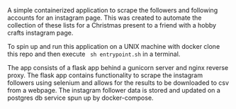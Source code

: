 A simple containerized application to scrape the followers and following accounts for an instagram page. This was created to automate the collection of these lists for a Christmas present to a friend with a hobby crafts instagram page.

To spin up and run this application on a UNIX machine with docker clone this repo and then execute ```
sh entrypoint.sh``` in a terminal.

The app consists of a flask app behind a gunicorn server and nginx reverse proxy. The flask app contains functionality to scrape the instagram followers using selenium and allows for the results to be downloaded to csv from a webpage. The instagram follower data is stored and updated on a postgres db service spun up by docker-compose.